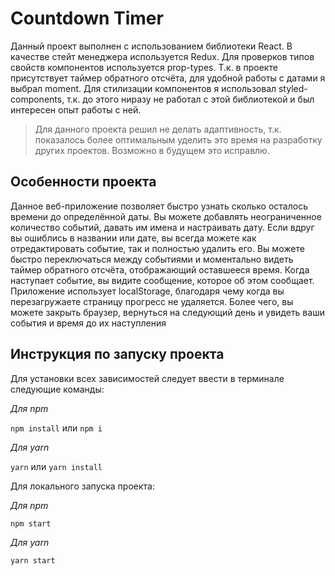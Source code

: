 # Countdown Timer

Данный проект выполнен с использованием библиотеки React. В качестве
стейт менеджера используется Redux. Для проверков типов свойств
компонентов используется prop-types. Т.к. в проекте присутствует таймер
обратного отсчёта, для удобной работы с датами я выбрал moment. Для
стилизации компонентов я использовал styled-components, т.к. до этого
ниразу не работал с этой библиотекой и был интересен опыт работы с ней.

> Для данного проекта решил не делать адаптивность, т.к. показалось более оптимальным
> уделить это время на разработку других проектов. Возможно в будущем это исправлю.

## Особенности проекта

Данное веб-приложение позволяет быстро узнать сколько осталось времени
до определённой даты. Вы можете добавлять неограниченное количество
событий, давать им имена и настраивать дату. Если вдруг вы ошиблись в
названии или дате, вы всегда можете как отредактировать событие, так
и полностью удалить его. Вы можете быстро переключаться между событиями
и моментально видеть таймер обратного отсчёта, отображающий оставшееся
время. Когда наступает событие, вы видите сообщение, которое об этом
сообщает. Приложение использует localStorage, благодаря чему когда
вы перезагружаете страницу прогресс не удаляется. Более чего, вы можете
закрыть браузер, вернуться на следующий день и увидеть ваши события и
время до их наступления

## Инструкция по запуску проекта

Для установки всех зависимостей следует ввести в терминале
следующие команды:

_Для npm_

`npm install` или `npm i`

_Для yarn_

`yarn` или `yarn install`

Для локального запуска проекта:

_Для npm_

`npm start`

_Для yarn_

`yarn start`

